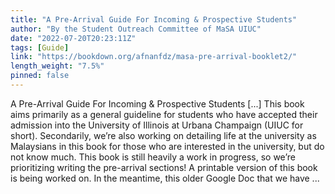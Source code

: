 ```yaml
---
title: "A Pre-Arrival Guide For Incoming & Prospective Students"
author: "By the Student Outreach Committee of MaSA UIUC"
date: "2022-07-20T20:23:11Z"
tags: [Guide]
link: "https://bookdown.org/afnanfdz/masa-pre-arrival-booklet2/"
length_weight: "7.5%"
pinned: false
---
```


A Pre-Arrival Guide For Incoming & Prospective Students [...] This book aims primarily as a general guideline for students who have accepted their admission into the University of Illinois at Urbana Champaign (UIUC for short). Secondarily, we’re also working on detailing life at the university as Malaysians in this book for those who are interested in the university, but do not know much. This book is still heavily a work in progress, so we’re prioritizing writing the pre-arrival sections! A printable version of this book is being worked on. In the meantime, this older Google Doc that we have  ...
